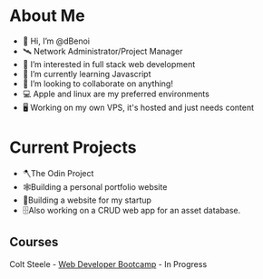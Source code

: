 # About Me
- 👋 Hi, I’m @dBenoi
- 🛰️ Network Administrator/Project Manager
- 👀 I’m interested in full stack web development
- 🌱 I’m currently learning Javascript
- 💞️ I’m looking to collaborate on anything!
- 💻 Apple and linux are my preferred environments
- 🖥️ Working on my own VPS, it's hosted and just needs content

# Current Projects
- 🪓The Odin Project
- 🕸️Building a personal portfolio website
- 💼Building a website for my startup
- 🗄️Also working on a CRUD web app for an asset database.

## Courses
Colt Steele - [Web Developer Bootcamp](https://www.udemy.com/course/the-web-developer-bootcamp/learn/lecture/22101642#overview) - In Progress

<!---
dBenoi/dBenoi is a ✨ special ✨ repository because its `README.md` (this file) appears on your GitHub profile.
You can click the Preview link to take a look at your changes.
--->
